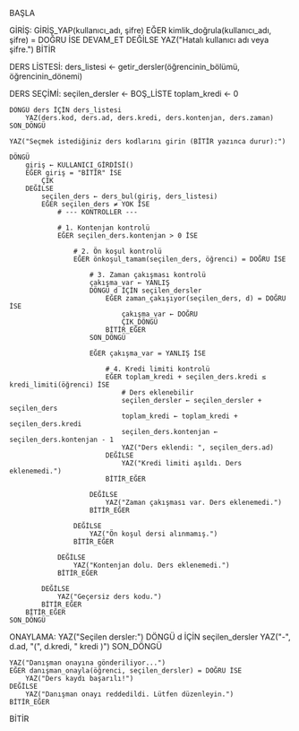 BAŞLA

GİRİŞ:
    GİRİŞ_YAP(kullanıcı_adı, şifre)
    EĞER kimlik_doğrula(kullanıcı_adı, şifre) = DOĞRU İSE
        DEVAM_ET
    DEĞİLSE
        YAZ("Hatalı kullanıcı adı veya şifre.")
        BİTİR

DERS LİSTESİ:
    ders_listesi ← getir_dersler(öğrencinin_bölümü, öğrencinin_dönemi)

DERS SEÇİMİ:
    seçilen_dersler ← BOŞ_LİSTE
    toplam_kredi ← 0

    DÖNGÜ ders İÇİN ders_listesi
        YAZ(ders.kod, ders.ad, ders.kredi, ders.kontenjan, ders.zaman)
    SON_DÖNGÜ

    YAZ("Seçmek istediğiniz ders kodlarını girin (BİTİR yazınca durur):")

    DÖNGÜ
        giriş ← KULLANICI_GİRDİSİ()
        EĞER giriş = "BİTİR" İSE
            ÇIK
        DEĞİLSE
            seçilen_ders ← ders_bul(giriş, ders_listesi)
            EĞER seçilen_ders ≠ YOK İSE
                # --- KONTROLLER ---

                # 1. Kontenjan kontrolü
                EĞER seçilen_ders.kontenjan > 0 İSE

                    # 2. Ön koşul kontrolü
                    EĞER önkoşul_tamam(seçilen_ders, öğrenci) = DOĞRU İSE

                        # 3. Zaman çakışması kontrolü
                        çakışma_var ← YANLIŞ
                        DÖNGÜ d İÇİN seçilen_dersler
                            EĞER zaman_çakışıyor(seçilen_ders, d) = DOĞRU İSE
                                çakışma_var ← DOĞRU
                                ÇIK_DÖNGÜ
                            BİTİR_EĞER
                        SON_DÖNGÜ

                        EĞER çakışma_var = YANLIŞ İSE

                            # 4. Kredi limiti kontrolü
                            EĞER toplam_kredi + seçilen_ders.kredi ≤ kredi_limiti(öğrenci) İSE
                                # Ders eklenebilir
                                seçilen_dersler ← seçilen_dersler + seçilen_ders
                                toplam_kredi ← toplam_kredi + seçilen_ders.kredi
                                seçilen_ders.kontenjan ← seçilen_ders.kontenjan - 1
                                YAZ("Ders eklendi: ", seçilen_ders.ad)
                            DEĞİLSE
                                YAZ("Kredi limiti aşıldı. Ders eklenemedi.")
                            BİTİR_EĞER

                        DEĞİLSE
                            YAZ("Zaman çakışması var. Ders eklenemedi.")
                        BİTİR_EĞER

                    DEĞİLSE
                        YAZ("Ön koşul dersi alınmamış.")
                    BİTİR_EĞER

                DEĞİLSE
                    YAZ("Kontenjan dolu. Ders eklenemedi.")
                BİTİR_EĞER

            DEĞİLSE
                YAZ("Geçersiz ders kodu.")
            BİTİR_EĞER
        BİTİR_EĞER
    SON_DÖNGÜ

ONAYLAMA:
    YAZ("Seçilen dersler:")
    DÖNGÜ d İÇİN seçilen_dersler
        YAZ("-", d.ad, "(", d.kredi, " kredi )")
    SON_DÖNGÜ

    YAZ("Danışman onayına gönderiliyor...")
    EĞER danışman_onayla(öğrenci, seçilen_dersler) = DOĞRU İSE
        YAZ("Ders kaydı başarılı!")
    DEĞİLSE
        YAZ("Danışman onayı reddedildi. Lütfen düzenleyin.")
    BİTİR_EĞER

BİTİR
